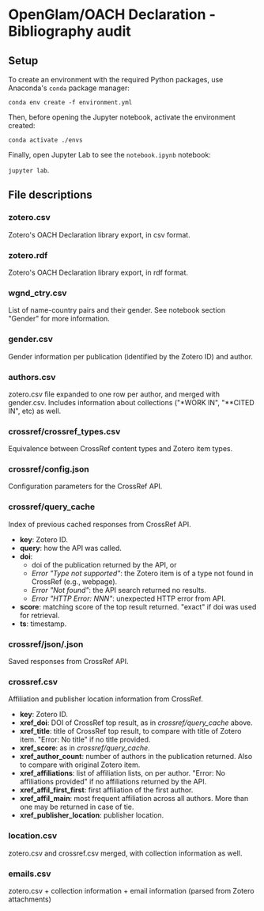 # OpenGlam/OACH Declaration - Bibliography audit

## Setup

To create an environment with the required Python packages, use Anaconda's `conda` package manager:

`conda env create -f environment.yml`

Then, before opening the Jupyter notebook, activate the environment created:

`conda activate ./envs`

Finally, open Jupyter Lab to see the `notebook.ipynb` notebook:

`jupyter lab`.

## File descriptions

### zotero.csv
Zotero's OACH Declaration library export, in csv format.

### zotero.rdf
Zotero's OACH Declaration library export, in rdf format.

### wgnd_ctry.csv
List of name-country pairs and their gender. See notebook section "Gender" for more information.

### gender.csv
Gender information per publication (identified by the Zotero ID) and author.

### authors.csv
zotero.csv file expanded to one row per author, and merged with gender.csv. Includes information about collections ("\*WORK IN", "\*\*CITED IN", etc) as well.

### crossref/crossref_types.csv
Equivalence between CrossRef content types and Zotero item types.

### crossref/config.json
Configuration parameters for the CrossRef API.

### crossref/query_cache
Index of previous cached responses from CrossRef API.

- **key**: Zotero ID.
- **query**: how the API was called.
- **doi**:
 	- doi of the publication returned by the API, or
 	- *Error "Type not supported"*: the Zotero item is of a type not found in CrossRef (e.g., webpage).
 	- *Error "Not found"*: the API search returned no results.
 	- *Error "HTTP Error: NNN"*: unexpected HTTP error from API.
- **score**: matching score of the top result returned. "exact" if doi was used for retrieval.
- **ts**: timestamp.

### crossref/json/<ZOTERO-ID>.json
Saved responses from CrossRef API.

### crossref.csv
Affiliation and publisher location information from CrossRef.

- **key**: Zotero ID.
- **xref_doi**: DOI of CrossRef top result, as in *crossref/query_cache* above.
- **xref_title**: title of CrossRef top result, to compare with title of Zotero item. "Error: No title" if no title provided.
- **xref_score**: as in *crossref/query_cache*.
- **xref_author_count**: number of authors in the publication returned. Also to compare with original Zotero item.
- **xref_affiliations**: list of affiliation lists, on per author. "Error: No affiliations provided" if no affiliations returned by the API.
- **xref_affil_first_first**: first affiliation of the first author.
- **xref_affil_main**: most frequent affiliation across all authors. More than one may be returned in case of tie.
- **xref_publisher_location**: publisher location.

### location.csv
zotero.csv and crossref.csv merged, with collection information as well.

### emails.csv
zotero.csv + collection information + email information (parsed from Zotero attachments)
